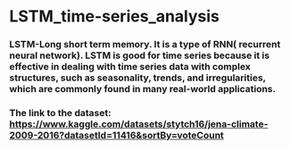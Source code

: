 # LSTM_time-series_analysis

### LSTM-Long short term memory. It is a type of RNN( recurrent neural network). LSTM is good for time series because it is effective in dealing with time series data with complex structures, such as seasonality, trends, and irregularities, which are commonly found in many real-world applications.
### The link to the dataset: https://www.kaggle.com/datasets/stytch16/jena-climate-2009-2016?datasetId=11416&sortBy=voteCount
